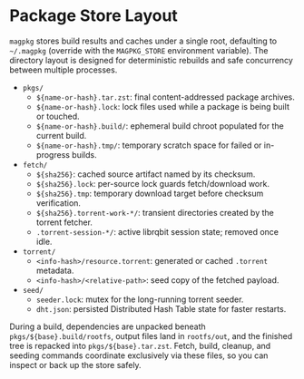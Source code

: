 # Package Store Layout

`magpkg` stores build results and caches under a single root, defaulting to `~/.magpkg` (override with the `MAGPKG_STORE` environment variable). The directory layout is designed for deterministic rebuilds and safe concurrency between multiple processes.

- `pkgs/`
  - `${name-or-hash}.tar.zst`: final content-addressed package archives.
  - `${name-or-hash}.lock`: lock files used while a package is being built or touched.
  - `${name-or-hash}.build/`: ephemeral build chroot populated for the current build.
  - `${name-or-hash}.tmp/`: temporary scratch space for failed or in-progress builds.
- `fetch/`
  - `${sha256}`: cached source artifact named by its checksum.
  - `${sha256}.lock`: per-source lock guards fetch/download work.
  - `${sha256}.tmp`: temporary download target before checksum verification.
  - `${sha256}.torrent-work-*/`: transient directories created by the torrent fetcher.
  - `.torrent-session-*/`: active librqbit session state; removed once idle.
- `torrent/`
  - `<info-hash>/resource.torrent`: generated or cached `.torrent` metadata.
  - `<info-hash>/<relative-path>`: seed copy of the fetched payload.
- `seed/`
  - `seeder.lock`: mutex for the long-running torrent seeder.
  - `dht.json`: persisted Distributed Hash Table state for faster restarts.

During a build, dependencies are unpacked beneath `pkgs/${base}.build/rootfs`, output files land in `rootfs/out`, and the finished tree is repacked into `pkgs/${base}.tar.zst`. Fetch, build, cleanup, and seeding commands coordinate exclusively via these files, so you can inspect or back up the store safely.
